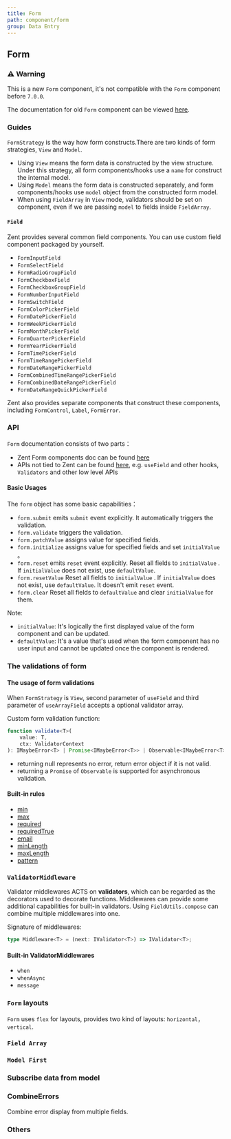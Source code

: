 ```yaml
---
title: Form
path: component/form
group: Data Entry
---
```


## Form

### ⚠️ Warning

This is a new `Form` component, it's not compatible with the `Form` component before `7.0.0`.

The documentation for old `Form` component can be viewed [here](https://zent-contrib.github.io/zent-compat).

### Guides

`FormStrategy` is the way how form constructs.There are two kinds of form strategies, `View` and `Model`.

- Using `View` means the form data is constructed by the view structure. Under this strategy, all form components/hooks use a `name` for construct the internal model.
- Using `Model` means the form data is constructed separately, and form components/hooks use `model` object from the constructed form model.
- When using `FieldArray` in `View` mode, validators should be set on component, even if we are passing `model` to fields inside `FieldArray`.

#### `Field`

Zent provides several common field components. You can use custom field component packaged by yourself.

- `FormInputField`
- `FormSelectField`
- `FormRadioGroupField`
- `FormCheckboxField`
- `FormCheckboxGroupField`
- `FormNumberInputField`
- `FormSwitchField`
- `FormColorPickerField`
- `FormDatePickerField`
- `FormWeekPickerField`
- `FormMonthPickerField`
- `FormQuarterPickerField`
- `FormYearPickerField`
- `FormTimePickerField`
- `FormTimeRangePickerField`
- `FormDateRangePickerField`
- `FormCombinedTimeRangePickerField`
- `FormCombinedDateRangePickerField`
- `FormDateRangeQuickPickerField`

Zent also provides separate components that construct these components, including `FormControl`, `Label`, `FormError`.

### API

`Form` documentation consists of two parts：

- Zent Form components doc can be found [here](../../apidoc/classes/form.html)
- APIs not tied to Zent can be found [here](https://zent-contrib.github.io/formulr/), e.g. `useField` and other hooks, `Validators` and other low level APIs

#### Basic Usages

The `form` object has some basic capabilities：

- `form.submit` emits `submit` event explicitly. It automatically triggers the validation.
- `form.validate` triggers the validation.
- `form.patchValue` assigns value for specified fields.
- `form.initialize` assigns value for specified fields and set `initialValue` 。
- `form.reset` emits `reset` event explicitly. Reset all fields to `initialValue` . If `initialValue` does not exist, use `defaultValue`.
- `form.resetValue` Reset all fields to `initialValue` . If `initialValue` does not exist, use `defaultValue`. It doesn't emit `reset` event.
- `form.clear` Reset all fields to `defaultValue` and clear `initialValue` for them.

Note:

- `initialValue`: It's logically the first displayed value of the form component and can be updated.
- `defaultValue`: It's a value that's used when the form component has no user input and cannot be updated once the component is rendered.

<!-- demo-slot-1 -->
<!-- demo-slot-2 -->
<!-- demo-slot-18 -->
<!-- demo-slot-3 -->
<!-- demo-slot-15 -->

### The validations of form

#### The usage of form validations

When `FormStrategy` is `View`, second parameter of `useField` and third parameter of `useArrayField` accepts a optional validator array.

Custom form validation function:

```ts
function validate<T>(
	value: T,
	ctx: ValidatorContext
): IMaybeError<T> | Promise<IMaybeError<T>> | Observable<IMaybeError<T>>;
```

- returning null represents no error, return error object if it is not valid.
- returning a `Promise` of `Observable` is supported for asynchronous validation.

<!-- demo-slot-4 -->
<!-- demo-slot-5 -->

#### Built-in rules

- [min](https://zent-contrib.github.io/formulr/globals.html#min)
- [max](https://zent-contrib.github.io/formulr/globals.html#max)
- [required](https://zent-contrib.github.io/formulr/globals.html#required)
- [requiredTrue](https://zent-contrib.github.io/formulr/globals.html#requiredtrue)
- [email](https://zent-contrib.github.io/formulr/globals.html#email)
- [minLength](https://zent-contrib.github.io/formulr/globals.html#minlength)
- [maxLength](https://zent-contrib.github.io/formulr/globals.html#maxlength)
- [pattern](https://zent-contrib.github.io/formulr/globals.html#pattern)

### `ValidatorMiddleware`

Validator middlewares ACTS on **validators**, which can be regarded as the decorators used to decorate functions. Middlewares can provide some additional capabilities for built-in validators. Using `FieldUtils.compose` can combine multiple middlewares into one.

Signature of middlewares:

```ts
type Middleware<T> = (next: IValidator<T>) => IValidator<T>;
```

#### Built-in ValidatorMiddlewares

- `when`
- `whenAsync`
- `message`

<!-- demo-slot-6 -->

### `Form` layouts

`Form` uses `flex` for layouts, provides two kind of layouts: `horizontal`， `vertical`.

<!-- demo-slot-7 -->

### `Field Array`

<!-- demo-slot-8 -->

### `Model First`

<!-- demo-slot-9 -->

### Subscribe data from model

<!-- demo-slot-21 -->

### CombineErrors

Combine error display from multiple fields.

<!-- demo-slot-10 -->

### Others

<!-- demo-slot-11 -->

<!-- demo-slot-12 -->

<!-- demo-slot-13 -->

<!-- demo-slot-14 -->
